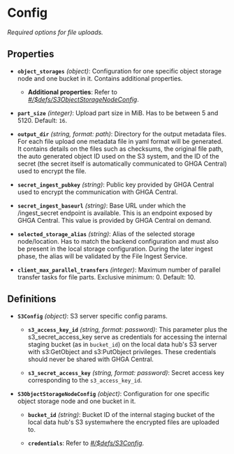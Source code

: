 # Config


*Required options for file uploads.*


## Properties

- **`object_storages`** *(object)*: Configuration for one specific object storage node and one bucket in it. Contains additional properties.
  - **Additional properties**: Refer to *[#/$defs/S3ObjectStorageNodeConfig](#%24defs/S3ObjectStorageNodeConfig)*.

- **`part_size`** *(integer)*: Upload part size in MiB. Has to be between 5 and 5120. Default: `16`.

- **`output_dir`** *(string, format: path)*: Directory for the output metadata files. For each file upload one metadata file in yaml format will be generated. It contains details on the files such as checksums, the original file path, the auto generated object ID used on the S3 system, and the ID of the secret (the secret itself is automatically communicated to GHGA Central) used to encrypt the file.

- **`secret_ingest_pubkey`** *(string)*: Public key provided by GHGA Central used to encrypt the communication with GHGA Central.

- **`secret_ingest_baseurl`** *(string)*: Base URL under which the /ingest_secret endpoint is available. This is an endpoint exposed by GHGA Central. This value is provided by GHGA Central on demand.

- **`selected_storage_alias`** *(string)*: Alias of the selected storage node/location. Has to match the backend configuration and must also be present in the local storage configuration. During the later ingest phase, the alias will be validated by the File Ingest Service.

- **`client_max_parallel_transfers`** *(integer)*: Maximum number of parallel transfer tasks for file parts. Exclusive minimum: 0. Default: 10.

## Definitions

- <a id="$defs/S3Config"></a>**`S3Config`** *(object)*: S3 server specific config params.

  - **`s3_access_key_id`** *(string, format: password)*: This parameter plus the s3_secret_access_key serve as credentials for accessing the internal staging bucket (as in `bucket_id`) on the local data hub's S3 server with s3:GetObject and s3:PutObject privileges. These credentials should never be shared with GHGA Central.

  - **`s3_secret_access_key`** *(string, format: password)*: Secret access key corresponding to the `s3_access_key_id`.


- <a id="$defs/S3ObjectStorageNodeConfig"></a>**`S3ObjectStorageNodeConfig`** *(object)*: Configuration for one specific object storage node and one bucket in it.

  - **`bucket_id`** *(string)*: Bucket ID of the internal staging bucket of the local data hub's S3 systemwhere the encrypted files are uploaded to.

  - **`credentials`**: Refer to *[#/$defs/S3Config](#%24defs/S3Config)*.
